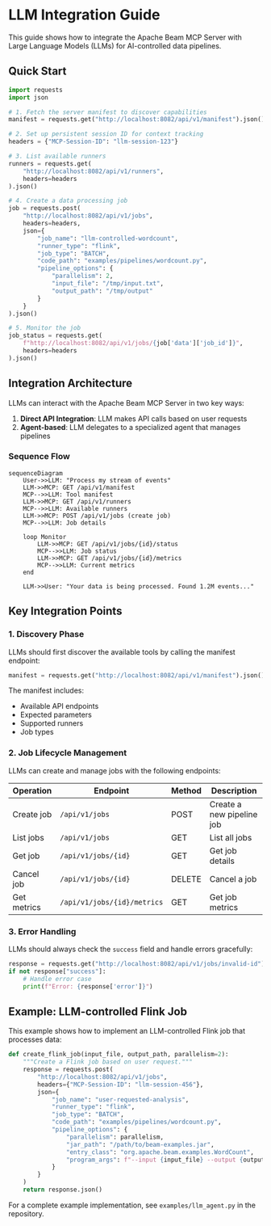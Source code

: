 # LLM Integration Guide

This guide shows how to integrate the Apache Beam MCP Server with Large Language Models (LLMs) for AI-controlled data pipelines.

## Quick Start

```python
import requests
import json

# 1. Fetch the server manifest to discover capabilities
manifest = requests.get("http://localhost:8082/api/v1/manifest").json()

# 2. Set up persistent session ID for context tracking
headers = {"MCP-Session-ID": "llm-session-123"}

# 3. List available runners
runners = requests.get(
    "http://localhost:8082/api/v1/runners", 
    headers=headers
).json()

# 4. Create a data processing job
job = requests.post(
    "http://localhost:8082/api/v1/jobs",
    headers=headers,
    json={
        "job_name": "llm-controlled-wordcount",
        "runner_type": "flink",
        "job_type": "BATCH",
        "code_path": "examples/pipelines/wordcount.py",
        "pipeline_options": {
            "parallelism": 2,
            "input_file": "/tmp/input.txt",
            "output_path": "/tmp/output"
        }
    }
).json()

# 5. Monitor the job
job_status = requests.get(
    f"http://localhost:8082/api/v1/jobs/{job['data']['job_id']}",
    headers=headers
).json()
```

## Integration Architecture

LLMs can interact with the Apache Beam MCP Server in two key ways:

1. **Direct API Integration**: LLM makes API calls based on user requests
2. **Agent-based**: LLM delegates to a specialized agent that manages pipelines

### Sequence Flow

```mermaid
sequenceDiagram
    User->>LLM: "Process my stream of events"
    LLM->>MCP: GET /api/v1/manifest
    MCP-->>LLM: Tool manifest
    LLM->>MCP: GET /api/v1/runners
    MCP-->>LLM: Available runners
    LLM->>MCP: POST /api/v1/jobs (create job)
    MCP-->>LLM: Job details
    
    loop Monitor
        LLM->>MCP: GET /api/v1/jobs/{id}/status
        MCP-->>LLM: Job status
        LLM->>MCP: GET /api/v1/jobs/{id}/metrics
        MCP-->>LLM: Current metrics
    end
    
    LLM->>User: "Your data is being processed. Found 1.2M events..."
```

## Key Integration Points

### 1. Discovery Phase

LLMs should first discover the available tools by calling the manifest endpoint:

```python
manifest = requests.get("http://localhost:8082/api/v1/manifest").json()
```

The manifest includes:
- Available API endpoints
- Expected parameters
- Supported runners
- Job types

### 2. Job Lifecycle Management

LLMs can create and manage jobs with the following endpoints:

| Operation | Endpoint | Method | Description |
|-----------|----------|--------|-------------|
| Create job | `/api/v1/jobs` | POST | Create a new pipeline job |
| List jobs | `/api/v1/jobs` | GET | List all jobs |
| Get job | `/api/v1/jobs/{id}` | GET | Get job details |
| Cancel job | `/api/v1/jobs/{id}` | DELETE | Cancel a job |
| Get metrics | `/api/v1/jobs/{id}/metrics` | GET | Get job metrics |

### 3. Error Handling

LLMs should always check the `success` field and handle errors gracefully:

```python
response = requests.get("http://localhost:8082/api/v1/jobs/invalid-id").json()
if not response["success"]:
    # Handle error case
    print(f"Error: {response['error']}")
```

## Example: LLM-controlled Flink Job

This example shows how to implement an LLM-controlled Flink job that processes data:

```python
def create_flink_job(input_file, output_path, parallelism=2):
    """Create a Flink job based on user request."""
    response = requests.post(
        "http://localhost:8082/api/v1/jobs",
        headers={"MCP-Session-ID": "llm-session-456"},
        json={
            "job_name": "user-requested-analysis",
            "runner_type": "flink",
            "job_type": "BATCH",
            "code_path": "examples/pipelines/wordcount.py",
            "pipeline_options": {
                "parallelism": parallelism,
                "jar_path": "/path/to/beam-examples.jar",
                "entry_class": "org.apache.beam.examples.WordCount",
                "program_args": f"--input {input_file} --output {output_path}"
            }
        }
    )
    return response.json()
```

For a complete example implementation, see `examples/llm_agent.py` in the repository.
  